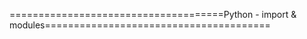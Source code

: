 =====================================Python - import & modules=======================================



